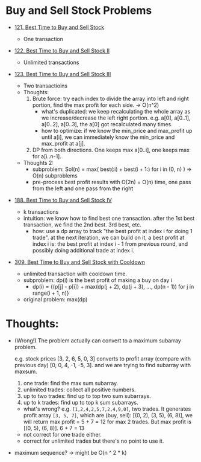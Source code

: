 # Buy and Sell Stock Problems

- [121. Best Time to Buy and Sell Stock](https://leetcode.com/problems/best-time-to-buy-and-sell-stock/)
    - One transaction

- [122. Best Time to Buy and Sell Stock II](https://leetcode.com/problems/best-time-to-buy-and-sell-stock-ii/)
    - Unlimited transactions

- [123. Best Time to Buy and Sell Stock III](https://leetcode.com/problems/best-time-to-buy-and-sell-stock-iii/)
    - Two transactioins
    - Thoughts:
        1. Brute force: try each index to divide the array into left and right portion, find the max profit for each side. -> O(n^2)
            - what's duplicated: we keep recalculating the whole array as we increase/decrease the left right portion. e.g. a[0], a[0..1], a[0..2], a[0..3], the a[0] got recalculated many times.
            - how to optimize: if we know the min_price and max_profit up until a[i], we can immediately know the min_price and max_profit at a[j].
        2. DP from both directions. One keeps max a[0..i], one keeps max for a[i..n-1].
    - Thoughts 2:
        - subproblem: Sol(n) = max( best(:i) + best(i + 1:) for i in (0, n) ) => O(n) subproblems
        - pre-process best profit results with O(2n) = O(n) time, one pass from the left and one pass from the right


- [188. Best Time to Buy and Sell Stock IV](https://leetcode.com/problems/best-time-to-buy-and-sell-stock-iv/)
    - k transactions
    - intuition: we know how to find best one transaction. after the 1st best transaction, we find the 2nd best. 3rd best, etc.
        - how: use a dp array to track "the best profit at index i for doing 1 trade". at the next iteration, we can build on it, a best profit at index i is: the best profit at index i - 1 from previous round, and possibly doing additional trade at index i.

- [309. Best Time to Buy and Sell Stock with Cooldown](https://leetcode.com/problems/best-time-to-buy-and-sell-stock-with-cooldown/)
    - unlimited transaction with cooldown time.
    - subproblem: dp(i) is the best profit of making a buy on day i
        - dp(i) = {(p[j] - p[i]) + max(dp(j + 2), dp(j + 3), ..., dp(n - 1)) for j in range(i + 1, n)}
    - original problem: max(dp)

# Thoughts:
- (Wrong!) The problem actually can convert to a maximum subarray problem.

    e.g. stock prices [3, 2, 6, 5, 0, 3] converts to profit array (compare with previous day) [0, 0, 4, -1, -5, 3]. and we are trying to find subarray with maxsum.

    1. one trade: find the max sum subarray.
    2. unlimited trades: collect all positive numbers.
    3. up to two trades: find up to top two sum subarrays.
    4. up to k trades: find up to top k sum subarrays.

    - what's wrong? e.g. `[1,2,4,2,5,7,2,4,9,0]`, two trades. It generates profit array `[3, 5, 7]`, which are (buy, sell): [(0, 2), (3, 5), (6, 8)], we will return max profit = 5 + 7 = 12 for max 2 trades. But max profit is [(0, 5), (6, 8)]. 6 + 7 = 13
    - not correct for one trade either.
    - correct for unlimited trades but there's no point to use it.

- maximum sequence? -> might be O(n ^ 2 * k)